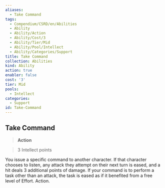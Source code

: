 ```yaml
---
aliases:
  - Take Command
tags:
  - Compendium/CSRD/en/Abilities
  - Ability
  - Ability/Action
  - Ability/Cost/3
  - Ability/Tier/Mid
  - Ability/Pool/Intellect
  - Ability/Categories/Support
title: Take Command
collection: Abilities
kind: Ability
action: true
enabler: false
cost: '3'
tier: Mid
pools:
  - Intellect
categories:
  - Support
id: Take-Command
---
```

## Take Command    
>**Action**    
>3 Intellect points  
    
You issue a specific command to another character. If that character chooses to listen, any attack they attempt on their next turn is eased, and a hit deals 3 additional points of damage. If your command is to perform a task other than an attack, the task is eased as if it benefited from a free level of Effort. Action.
